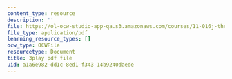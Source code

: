 ```yaml
---
content_type: resource
description: ''
file: https://ol-ocw-studio-app-qa.s3.amazonaws.com/courses/11-016j-the-once-and-future-city-spring-2015/a1a6e982dd1c8ed1f34314b9240daede_kd6ww6aPT0A.pdf
file_type: application/pdf
learning_resource_types: []
ocw_type: OCWFile
resourcetype: Document
title: 3play pdf file
uid: a1a6e982-dd1c-8ed1-f343-14b9240daede
---
```

